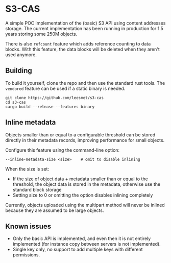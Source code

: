 # S3-CAS

A simple POC implementation of the (basic) S3 API using content addresses storage. The current implementation
has been running in production for 1.5 years storing some 250M objects.

There is also `refcount` feature which adds reference counting to data blocks.
With this feature, the data blocks will be deleted when they aren't used anymore.


## Building

To build it yourself, clone the repo and then use the standard rust tools.
The `vendored` feature can be used if a static binary is needed.

```
git clone https://github.com/leesmet/s3-cas
cd s3-cas
cargo build --release --features binary
```

## Inline metadata

Objects smaller than or equal to a configurable threshold can be stored directly in their metadata records,
improving performance for small objects.

Configure this feature using the command-line option:
```console
--inline-metadata-size <size>    # omit to disable inlining
```

When the size is set:
- If the size of object data + metadata smaller than or equal to the threshold, the object data is stored in the metadata,
  otherwise use the standard block storage
- Setting size to 0 or omitting the option disables inlining completely

Currently, objects uploaded using the multipart method will never be inlined
because they are assumed to be large objects.

## Known issues

- Only the basic API is implemented, and even then it is not entirely implemented (for instance copy
  between servers is not implemented).
- Single key only, no support to add multiple keys with different permissions.
